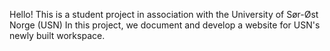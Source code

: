 Hello!
This is a student project in association with the University of Sør-Øst Norge (USN)
In this project, we document and develop a website for USN's newly built workspace.

